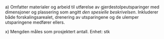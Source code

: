 a) Omfatter materialer og arbeid til utførelse av gjerdestolpeutsparinger med dimensjoner og plassering som angitt *den spesielle beskrivelsen*. Inkluderer både forskalingsarealet, drenering av utsparingene og de ulemper utsparingene medfører ellers.

x) Mengden måles som prosjektert antall. Enhet: stk

